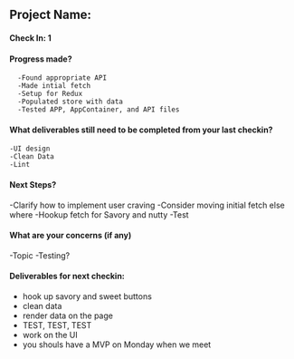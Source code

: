 ## Project Name:

#### Check In: 1

#### Progress made?
      -Found appropriate API 
      -Made intial fetch 
      -Setup for Redux
      -Populated store with data
      -Tested APP, AppContainer, and API files 

#### What deliverables still need to be completed from your last checkin?
    -UI design 
    -Clean Data
    -Lint 

#### Next Steps?
  -Clarify how to implement user craving 
  -Consider moving initial fetch else where 
  -Hookup fetch for Savory and nutty 
  -Test 

#### What are your concerns (if any)
 -Topic 
 -Testing? 

#### Deliverables for next checkin:
- hook up savory and sweet buttons
- clean data
- render data on the page
- TEST, TEST, TEST
- work on the UI
- you shouls have a MVP on Monday when we meet
